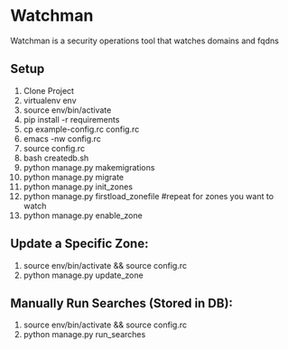 # Watchman

Watchman is a security operations tool that watches domains and fqdns

## Setup

1. Clone Project
2. virtualenv env
3. source env/bin/activate
4. pip install -r requirements
5. cp example-config.rc config.rc
6. emacs -nw config.rc
7. source config.rc
8. bash createdb.sh
9. python manage.py makemigrations
9. python manage.py migrate
10. python manage.py init_zones
11. python manage.py firstload_zonefile <zone> #repeat for zones you want to watch
12. python manage.py enable_zone <zone>




## Update a Specific Zone:
1. source env/bin/activate && source config.rc
2. python manage.py update_zone <zonename>


## Manually Run Searches (Stored in DB):
1. source env/bin/activate && source config.rc
2. python manage.py run_searches 

